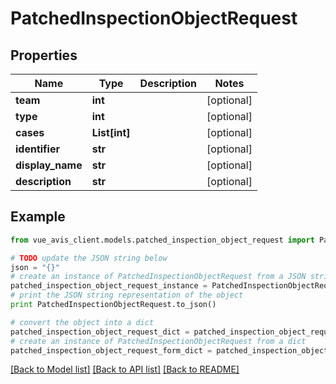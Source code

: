 # PatchedInspectionObjectRequest


## Properties

Name | Type | Description | Notes
------------ | ------------- | ------------- | -------------
**team** | **int** |  | [optional]
**type** | **int** |  | [optional]
**cases** | **List[int]** |  | [optional]
**identifier** | **str** |  | [optional]
**display_name** | **str** |  | [optional]
**description** | **str** |  | [optional]

## Example

```python
from vue_avis_client.models.patched_inspection_object_request import PatchedInspectionObjectRequest

# TODO update the JSON string below
json = "{}"
# create an instance of PatchedInspectionObjectRequest from a JSON string
patched_inspection_object_request_instance = PatchedInspectionObjectRequest.from_json(json)
# print the JSON string representation of the object
print PatchedInspectionObjectRequest.to_json()

# convert the object into a dict
patched_inspection_object_request_dict = patched_inspection_object_request_instance.to_dict()
# create an instance of PatchedInspectionObjectRequest from a dict
patched_inspection_object_request_form_dict = patched_inspection_object_request.from_dict(patched_inspection_object_request_dict)
```
[[Back to Model list]](..#documentation-for-models) [[Back to API list]](..#documentation-for-api-endpoints) [[Back to README]](..)
